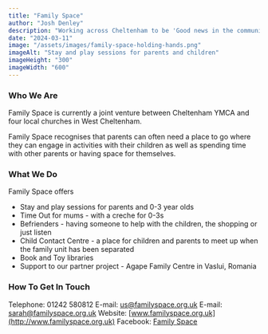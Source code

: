 ```yaml
---
title: "Family Space"
author: "Josh Denley"
description: "Working across Cheltenham to be 'Good news in the community'. Find out more about what that means."
date: "2024-03-11"
image: "/assets/images/family-space-holding-hands.png"
imageAlt: "Stay and play sessions for parents and children"
imageHeight: "300"
imageWidth: "600"
---
```


### Who We Are
Family Space is currently a joint venture between Cheltenham YMCA and four local churches in West Cheltenham.

Family Space recognises that parents can often need a place to go where they can engage in activities with their children as well as spending time with other parents or having space for themselves.


### What We Do
Family Space offers
* Stay and play sessions for parents and 0-3 year olds
* Time Out for mums - with a creche for 0-3s
* Befrienders - having someone to help with the children, the shopping or just listen
* Child Contact Centre - a place for children and parents to meet up when the family unit has been separated
* Book and Toy libraries
* Support to our partner project - Agape Family Centre in Vaslui, Romania

### How To Get In Touch
Telephone: 01242 580812
E-mail: us@familyspace.org.uk
E-mail: sarah@familyspace.org.uk
Website: [www.familyspace.org.uk](http://www.familyspace.org.uk)
Facebook: [Family Space](https://www.facebook.com/search/top?q=family%20space)

